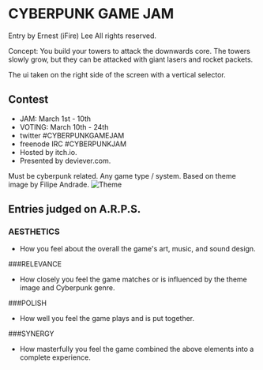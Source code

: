 # CYBERPUNK GAME JAM
Entry by Ernest (iFire) Lee
All rights reserved.

Concept: You build your towers to attack the downwards core. The towers slowly grow, but they can be attacked with giant lasers and rocket packets.

The ui taken on the right side of the screen with a vertical selector.

## Contest

* JAM: March 1st - 10th
* VOTING: March 10th - 24th
* twitter #CYBERPUNKGAMEJAM
* freenode IRC #CYBERPUNKJAM
* Hosted by itch.io.
* Presented by deviever.com.

Must be cyberpunk related.
Any game type / system.
Based on theme image by Filipe Andrade. ![Theme](https://github.com/fire/2014cyberpunkjam/raw/master/Docs/Theme.jpg "Theme")

## Entries judged on A.R.P.S.

### AESTHETICS
- How you feel about the overall the game's art, music, and sound design.

###RELEVANCE
- How closely you feel the game matches or is influenced by the theme image and Cyberpunk genre.

###POLISH
- How well you feel the game plays and is put together.

###SYNERGY
- How masterfully you feel the game combined the above elements into a complete experience.
